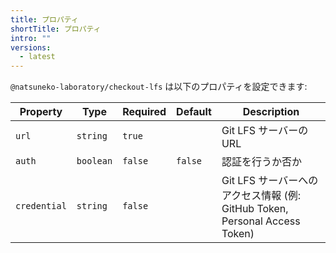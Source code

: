 ```yaml
---
title: プロパティ
shortTitle: プロパティ
intro: ""
versions:
  - latest
---
```


`@natsuneko-laboratory/checkout-lfs` は以下のプロパティを設定できます:

| Property     | Type      | Required | Default | Description                                                                |
| ------------ | --------- | -------- | ------- | -------------------------------------------------------------------------- |
| `url`        | `string`  | `true`   |         | Git LFS サーバーの URL                                                     |
| `auth`       | `boolean` | `false`  | `false` | 認証を行うか否か                                                           |
| `credential` | `string`  | `false`  |         | Git LFS サーバーへのアクセス情報 (例: GitHub Token, Personal Access Token) |

